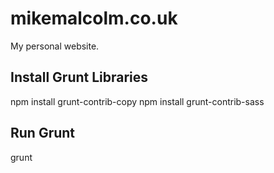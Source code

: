 # mikemalcolm.co.uk
My personal website.

## Install Grunt Libraries
npm install grunt-contrib-copy
npm install grunt-contrib-sass

## Run Grunt
grunt

